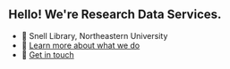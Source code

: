 <h2>Hello! We're Research Data Services.</h2>

- :round_pushpin: Snell Library, Northeastern University
- :link: [Learn more about what we do](https://library.northeastern.edu/services/research-data-services)
- :email: [Get in touch](library-rds@northeastern.edu)

